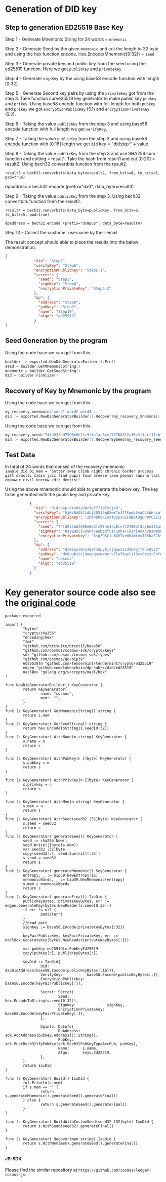 Generation of DID key
======================

## Step to generation ED25519 Base Key

Step 1 -
Generate Mnemonic String for 24 words = `mnemonic`

Step 2 -
Generate Seed by the given `mnemonic` and cut the length to 32 byte and using the hex function encode. Hex.Encode(Mnemonic[0:32]) = `seed`

Step 3 -
Generate private key and public key from the seed using the ed25519 function. Here we got `publicKey` and `privatekey`.

Step 4 -
Generate `signKey` by the using base58 encode function with length [0:32]. 

Step 5 -
Generate Second key pairs by using the `privatekey` got from the step 3. Take function curve25519 key generator to make public key `pubkey` and `prikey`. Using base58 encode function with fell length for both `pubkey` and `prikey` we got `encryptionPublicKey` (5.1) and `encryptionPrivateKey` (5.2).

Step 6 -
Taking the value `publicKey` from the step 3 and using base58 encode function with full length we get `verifyKey`.

Step 7 -
Taking the value `publicKey` from the step 3 and using base58 encode function with [0:16] length we get `did` key = "did:dxp:" + value

Step 8 -
Taking the value `publicKey` from the step 3 and use SHA256 sum function and cutting = result1. Take the hash from result1 and cut [0:20] = result2. Using bech32 convertbits function from the result2. 

`result3 = bech32.converbits(data_byte=result2, from_bits=8, to_bits=5, pad=true)`

dpaddress = bech32.encode (prefix="dx0", data_byte=result3)


Step 9 -
Taking the value `publicKey` from the step 3. Using bech32 convertbits function from the result2. 

`result4 = bech32.converbits(data_byte=publicKey, from_bits=8, to_bits=5, pad=true)`

`dpaddress = bech32.encode (prefix="dx0pub", data_byte=result4)`

Step 10 -
Collect the customer username by their email


The result concept should able to place the results into the below demonstration.
```json
{
             "did": "Step7",
             "verifyKey": "Step6",
             "encryptionPublicKey": "Step5.1",
             "secret": {
               "seed": "Step2",
               "signKey": "Step4",
               "encryptionPrivateKey": "Step5.2"
             },
             "dp": {
               "address": "Step8",
               "pubkey": "Step9",
               "name": "Step10",
               "algo": "ed25519"
             }
}
```

## Seed Generation by the program

Using the code base we can get from this 
```go
builder := exported.NewDidGeneratorBuilder().Pre()
seed:= builder.GetMnemonicString()
mnemonic:= builder.GetSeedString()
did:= builder.Finalize()
```



## Recovery of Key by Mnemonic by the program
Using the code base we can get from this 
```go
my_recovery_mnemonic="word1 word2 word3 ..."
did := exported.NewDidGeneratorBuilder().Recover(my_recovery_mnemonic)
```


Using the code base we can get from this 
```go
my_recovery_seed="74fd93fdd7508e6b2fc9f4e1ac8cef727003f2c36e3f1acf1fcb104658da8f42"
did := exported.NewDidGeneratorBuilder().RecoverBySeed(my_recovery_seed)
```
## Test Data

In total of 24 words that consist of the recovery mnemonic
`sample_did_01_mem = "better swap climb night chronic border process gift drastic cabin jazz find pupil twin breeze lawn peanut banana tail empower civil borrow edit dentist"`

Using the above mnemonic should able to generate the below key. The key to be generated with the public key and private key.
```json
           {
             "did": "did:dxp:VrsU9cUAcYgF7f397xtjsX",
             "verifyKey": "GjKLRmDSCLALj28519q8XwKTmJTfFpobEsWCCKWHhzut",
             "encryptionPublicKey": "2Pb4bkbk1oXTpypzuZFABUtDgDP8VCZEiBVuXJsVbgYb",
             "secret": {
               "seed": "74fd93fdd7508e6b2fc9f4e1ac8cef727003f2c36e3f1acf1fcb104658da8f42",
               "signKey": "8sgZQSCiu8GHTveWb1mfusT1KbaFCksriHoXhyDzwahF",
               "encryptionPrivateKey": "8sgZQSCiu8GHTveWb1mfusT1KbaFCksriHoXhyDzwahF"
             },
             "dp": {
               "address": "dx01nyx8wn3qelmdpykjcjqnw22zdmu9pjt9us0y73",
               "pubkey": "dx0pub1zcjduepqaxmxmerk2lw76qxlsf8cc0rzst5hfgy4a3xmvnaxgmkczc9hv30sh4yj2y",
               "name": "cosmos",
               "algo": "ed25519"
             }
           }
```

# Key generator source code also see the [original code](https://github.com/tokenchain/dp-hub/blob/1.3.8x-dex/x/did/exported/generator.go)
```
package exported

import (
        "bytes"
        "crypto/sha256"
        "encoding/hex"
        "fmt"
        "github.com/btcsuite/btcutil/base58"
        "github.com/cosmos/cosmos-sdk/crypto/keys"
        sdk "github.com/cosmos/cosmos-sdk/types"
        "github.com/cosmos/go-bip39"
        ed25519tm "github.com/tendermint/tendermint/crypto/ed25519"
        edgen "github.com/tokenchain/dp-hub/x/did/ed25519"
        naclBox "golang.org/x/crypto/nacl/box"
)

func NewDidGeneratorBuilder() KeyGenerator {
        return KeyGenerator{
                name: "cosmos",
                mem:  "",
        }
}
func (s KeyGenerator) GetMnemonicString() string {
        return s.mem
}
func (s KeyGenerator) GetSeedString() string {
        return hex.EncodeToString(s.seed[0:32])
}
func (s KeyGenerator) WithName(n string) KeyGenerator {
        s.name = n
        return s
}

func (s KeyGenerator) WithPubKey(n []byte) KeyGenerator {
        s.pubkey = n
        return s
}

func (s KeyGenerator) WithPrivKey(n []byte) KeyGenerator {
        s.privkey = n
        return s
}

func (s KeyGenerator) WithMem(n string) KeyGenerator {
        s.mem = n
        return s
}
func (s KeyGenerator) WithSeed(seed32 [32]byte) KeyGenerator {
        s.seed = seed32
        return s
}
func (s KeyGenerator) generateSeed() KeyGenerator {
        seed := sha256.New()
        seed.Write([]byte(s.mem))
        var seed32 [32]byte
        copy(seed32[:], seed.Sum(nil)[:32])
        s.seed = seed32
        return s
}
func (s KeyGenerator) generateMnemonic() KeyGenerator {
        entropy, _ := bip39.NewEntropy(12)
        mnemonicWords, _ := bip39.NewMnemonic(entropy)
        s.mem = mnemonicWords
        return s
}
func (s KeyGenerator) generateFinal() IxoDid {
        publicKeyBytes, privateKeyBytes, err := edgen.GenerateKey(bytes.NewReader(s.seed[0:32]))
        if err != nil {
                panic(err)
        }
        //head part
        signKey := base58.Encode(privateKeyBytes[:32])

        keyPairPublicKey, keyPairPrivateKey, err := naclBox.GenerateKey(bytes.NewReader(privateKeyBytes[:]))

        var pubKey ed25519tm.PubKeyEd25519
        copy(pubKey[:], publicKeyBytes[:])

        sovDid := IxoDid{
                Did:                 dxpDidAddress(base58.Encode(publicKeyBytes[:16])),
                VerifyKey:           base58.Encode(publicKeyBytes[:]),
                EncryptionPublicKey: base58.Encode(keyPairPublicKey[:]),

                Secret: Secret{
                        Seed:                 hex.EncodeToString(s.seed[0:32]),
                        SignKey:              signKey,
                        EncryptionPrivateKey: base58.Encode(keyPairPrivateKey[:]),
                },

                Dpinfo: DpInfo{
                        DpAddress: sdk.AccAddress(pubKey.Address()).String(),
                        PubKey:    sdk.MustBech32ifyPubKey(sdk.Bech32PubKeyTypeAccPub, pubKey),
                        Name:      s.name,
                        Algo:      keys.Ed25519,
                },
        }
        return sovDid
}

func (s KeyGenerator) Build() IxoDid {
        fmt.Println(s.mem)
        if s.mem == "" {
                return s.generateMnemonic().generateSeed().generateFinal()
        } else {
                return s.generateSeed().generateFinal()
        }
}

func (s KeyGenerator) BuildWithCustomSeed(seed32 [32]byte) IxoDid {
        return s.WithSeed(seed32).generateFinal()
}

func (s KeyGenerator) Recover(mem string) IxoDid {
        return s.WithMem(mem).generateSeed().generateFinal()
}

```

#### JS-SDK
Please find the similar repository at `https://github.com/cosmos/ledger-cosmos-js`
